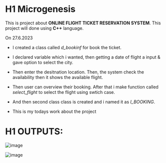 # H1 Microgenesis

This is project about **ONLINE FLIGHT TICKET RESERVATION SYSTEM**. This project will done using **C++** language.

On 27.6.2023

-    I created a class called _d_bookinf_ for book the ticket. 

-    I declared variable which i wanted, then getting a  date of flight a input & gave option to select the city. 

-    Then enter the desitnation location. Then, the system check the availability then it shows the available flight.

-    Then user can overview their booking. After that i make function called _select_flight_ to select the flight using swtich case.

-    And then second class class is created and i named it as _I_BOOKING_.

-    This is my todays work about the project

# H1 OUTPUTS:

![image](https://github.com/hariharan-deivasigamani/Microgenesis/assets/90186237/5c6bd2c1-785b-4f3f-be30-2b40a2558ec6)

![image](https://github.com/hariharan-deivasigamani/Microgenesis/assets/90186237/0bb7110c-0f03-4de5-81fc-5047448bcb4b)


